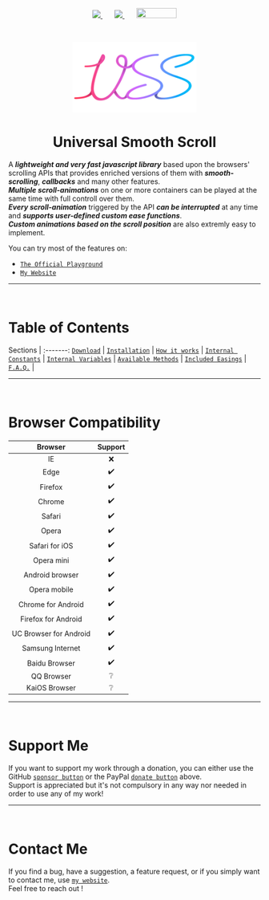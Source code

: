 <p align="center">
    <a href="./docs/Download.md">
        <img src="https://img.shields.io/github/v/release/CristianDavideConte/universalSmoothScroll?color=rgba%2850%2C200%2C80%29&label=Version&logo=github"/>
    </a>
    <img width="20"/> <!-- Just empty space -->
    <a href="./docs/Download.md">
        <img src="https://img.shields.io/npm/v/universalsmoothscroll?color=rgb%28255%2C50%2C50%29&label=%20Version&logo=npm"/>
    </a>
    <img width="20"/> <!-- Just empty space -->
    <a href="https://www.paypal.com/donate?hosted_button_id=9ZH3MVR56C7M8">
        <img id="donate" src="https://upload.wikimedia.org/wikipedia/commons/thumb/b/b5/PayPal.svg/1920px-PayPal.svg.png" height="20" width="80"/>
    </a>
 </p>

<br/><p align="center">
    <a href="https://github.com/CristianDavideConte/universalSmoothScroll">
        <img src="https://raw.githubusercontent.com/CristianDavideConte/universalSmoothScroll/master/images/new_logo.png" height="140">
    </a>
</p>
<h1 align="center">Universal Smooth Scroll</h1>

A ***lightweight and very fast javascript library*** based upon the browsers' scrolling APIs that provides enriched versions of them with ***smooth-scrolling***, ***callbacks*** and many other features. <br/>
***Multiple scroll-animations*** on one or more containers can be played at the same time with full controll over them. <br/>
***Every scroll-animation*** triggered by the API ***can be interrupted*** at any time and ***supports user-defined custom ease functions***. <br/>
***Custom animations based on the scroll position*** are also extremly easy to implement. <br/>

You can try most of the features on: 
* [`The Official Playground`](https://cristiandavideconte.github.io/universalSmoothScroll/)
* [`My Website`](https://cristiandavideconte.github.io/myPersonalWebPage/)

---
<br/>

# Table of Contents
Sections |
:-------:
[`Download`](./docs/Download.md) |
[`Installation`](./docs/Installation.md) |
[`How it works`](./docs/HowItWorks.md) | 
[`Internal Constants`](./docs/ConstantsAbout.md) | 
[`Internal Variables`](./docs/VariablesAbout.md) |
[`Available Methods`](./docs/FunctionsAbout.md) |
[`Included Easings`](./docs/EasingFunctions.md) |
[`F.A.Q.`](./docs/FAQ.md) |

---
<br/>

# Browser Compatibility
Browser | Support 
:-----: | :-----: 
IE | ❌ 
Edge | ✔️ 
Firefox | ✔️ 
Chrome | ✔️ 
Safari | ✔️ 
Opera | ✔️ 
Safari for iOS | ✔️ 
Opera mini | ✔️
Android browser | ✔️
Opera mobile | ✔️
Chrome for Android | ✔️
Firefox for Android | ✔️
UC Browser for Android | ✔️
Samsung Internet | ✔️
Baidu Browser | ✔️
QQ Browser | ❔ 
KaiOS Browser | ❔

---
<br/>

# Support Me
If you want to support my work through a donation, you can either use the GitHub [`sponsor button`](https://github.com/sponsors/CristianDavideConte) or the PayPal <a href="#donate"><code>donate button</code></a> above.<br/>
Support is appreciated but it's not compulsory in any way nor needed in order to use any of my work!

---
<br/>

# Contact Me
If you find a bug, have a suggestion, a feature request, or if you simply want to contact me, use [`my website`](https://cristiandavideconte.github.io/myPersonalWebPage). <br/>
Feel free to reach out !
